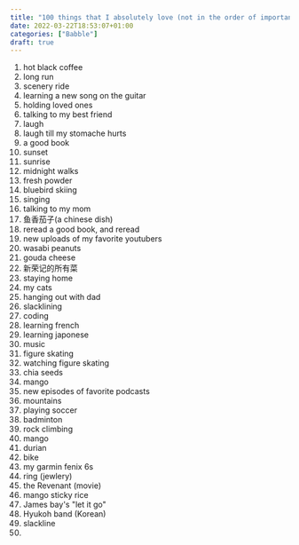 ```yaml
---
title: "100 things that I absolutely love (not in the order of importance)"
date: 2022-03-22T18:53:07+01:00
categories: ["Babble"]
draft: true
---
```


1. hot black coffee 
2. long run
3. scenery ride 
4. learning a new song on the guitar 
5. holding loved ones 
6. talking to my best friend 
7. laugh 
8. laugh till my stomache hurts
9. a good book
10. sunset 
11. sunrise 
12. midnight walks 
13. fresh powder 
14. bluebird skiing 
15. singing 
16. talking to my mom 
17. 鱼香茄子(a chinese dish)
18. reread a good book, and reread
19. new uploads of my favorite youtubers
20. wasabi peanuts 
21. gouda cheese 
22. 新荣记的所有菜
23. staying home
24. my cats
25. hanging out with dad 
26. slacklining 
27. coding 
28. learning french
29. learning japonese 
30. music
31. figure skating 
32. watching figure skating 
33. chia seeds 
34. mango 
35. new episodes of favorite podcasts
36. mountains 
37. playing soccer 
38. badminton 
39. rock climbing 
37. mango
38. durian 
39. bike 
40. my garmin fenix 6s 
41. ring (jewlery)
42. the Revenant (movie)
43. mango sticky rice 
44. James bay's "let it go" 
45. Hyukoh band (Korean)
46. slackline
47. 